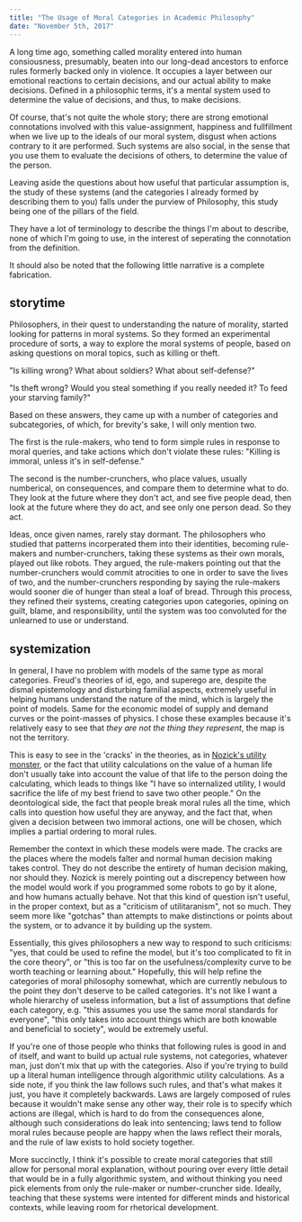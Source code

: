 ```yaml
---
title: "The Usage of Moral Categories in Academic Philosophy"
date: "November 5th, 2017"
---
```


A long time ago, something called morality entered into human consiousness,
presumably, beaten into our long-dead ancestors to enforce rules formerly backed only in violence.
It occupies a layer between our emotional reactions to certain decisions,
and our actual ability to make decisions.
Defined in a philosophic terms, it's a mental system used to determine the value of decisions,
and thus, to make decisions.

Of course, that's not quite the whole story;
there are strong emotional connotations involved with this value-assignment,
happiness and fullfillment when we live up to the ideals of our moral system,
disgust when actions contrary to it are performed.
Such systems are also social, in the sense that you use them to evaluate
the decisions of others, to determine the value of the person.

Leaving aside the questions about how useful that particular assumption is,
the study of these systems (and the categories I already formed by describing them to you) falls under the purview of
Philosophy, this study being one of the pillars of the field.

They have a lot of terminology to describe the things I'm about to describe,
none of which I'm going to use, in the interest of seperating the connotation from the definition.

It should also be noted that the following little narrative is a complete fabrication.

## storytime

Philosophers, in their quest to understanding the nature of morality, started looking for patterns in moral systems.
So they formed an experimental procedure of sorts, a way to explore the moral systems of people,
based on asking questions on moral topics, such as killing or theft.

"Is killing wrong? What about soldiers? What about self-defense?"

"Is theft wrong? Would you steal something if you really needed it? To feed your starving family?"

Based on these answers, they came up with a number of categories and subcategories, of which, for brevity's sake, I will only mention two.

The first is the rule-makers, who tend to form simple rules in response to moral queries, and take actions which don't violate these rules:
"Killing is immoral, unless it's in self-defense."

The second is the number-crunchers, who place values, usually numberical, on consequences, and compare them to determine what to do.
They look at the future where they don't act, and see five people dead, then look at the future where they do act,
and see only one person dead. So they act.

Ideas, once given names, rarely stay dormant.
The philosophers who studied that patterns incorperated them into their identities, becoming rule-makers and number-crunchers,
taking these systems as their own morals, played out like robots.
They argued, the rule-makers pointing out that the number-crunchers would commit atrocities to one in order to save the lives of two,
and the number-crunchers responding by saying the rule-makers would sooner die of hunger than steal a loaf of bread.
Through this process, they refined their systems, creating categories upon categories, opining on guilt, blame, and responsibility,
until the system was too convoluted for the unlearned to use or understand.

## systemization

In general, I have no problem with models of the same type as moral categories.
Freud's theories of id, ego, and superego are, despite the dismal epistemology and disturbing familial aspects,
extremely useful in helping humans understand the nature of the mind, which is largely the point of models.
Same for the economic model of supply and demand curves or the point-masses of physics.
I chose these examples because it's relatively easy to see that *they are not the thing they represent*,
the map is not the territory.

This is easy to see in the 'cracks' in the theories, as in [Nozick's utility monster](https://en.wikipedia.org/wiki/Utility_monster),
or the fact that utility calculations on the value of a human life don't usually take into account the value of that life to the person doing
the calculating, which leads to things like "I have so internalized utility, I would sacrifice the life of my best friend to save two other people."
On the deontological side, the fact that people break moral rules all the time, which calls into question how useful they are anyway,
and the fact that, when given a decision between two immoral actions, one will be chosen, which implies a partial ordering to moral rules.

Remember the context in which these models were made.
The cracks are the places where the models falter and normal human decision making takes control.
They do not describe the entirety of human decision making, nor should they.
Nozick is merely pointing out a discrepency between how the model would work if you programmed some robots to go by it alone, and how humans actually behave.
Not that this kind of question isn't useful, in the proper context, but as a "criticism of utilitaranism", not so much.
They seem more like "gotchas" than attempts to make distinctions or points about the system, or to advance it by building up the system.

Essentially, this gives philosophers a new way to respond to such criticisms:
"yes, that could be used to refine the model, but it's too complicated to fit in the core theory", or
"this is too far on the usefulness/complexity curve to be worth teaching or learning about."
Hopefully, this will help refine the categories of moral philosophy somewhat,
which are currently nebulous to the point they don't deserve to be called categories.
It's not like I want a whole hierarchy of useless information,
but a list of assumptions that define each category, e.g. "this assumes you use the same moral standards for everyone",
"this only takes into account things which are both knowable and beneficial to society", would be extremely useful.

If you're one of those people who thinks that following rules is good in and of itself,
and want to build up actual rule systems, not categories, whatever man, just don't mix that up with the categories.
Also if you're trying to build up a literal human intelligence through algorithmic utility calculations.
As a side note, if you think the law follows such rules, and that's what makes it just, you have it completely backwards.
Laws are largely composed of rules because it wouldn't make sense any other way, their role is to specify which actions are illegal,
which is hard to do from the consequences alone, although such considerations do leak into sentencing; laws tend to follow moral rules
because people are happy when the laws reflect their morals, and the rule of law exists to hold society together.

More succinctly, I think it's possible to create moral categories that still allow for personal moral explanation,
without pouring over every little detail that would be in a fully algorithmic system,
and without thinking you need pick elements from only the rule-maker or number-cruncher side.
Ideally, teaching that these systems were intented for different minds and historical contexts,
while leaving room for rhetorical development.
